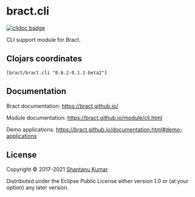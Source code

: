 # bract.cli

[![cljdoc badge](https://cljdoc.org/badge/bract/bract.cli)](https://cljdoc.org/d/bract/bract.cli)

CLI support module for Bract.


## Clojars coordinates

`[bract/bract.cli "0.6.2-0.1.1-beta2"]`


## Documentation

Bract documentation: https://bract.github.io/

Module documentation: https://bract.github.io/module/cli.html

Demo applications: https://bract.github.io/documentation.html#demo-applications


## License

Copyright © 2017-2021 [Shantanu Kumar](https://github.com/kumarshantanu)

Distributed under the Eclipse Public License either version 1.0 or (at
your option) any later version.
